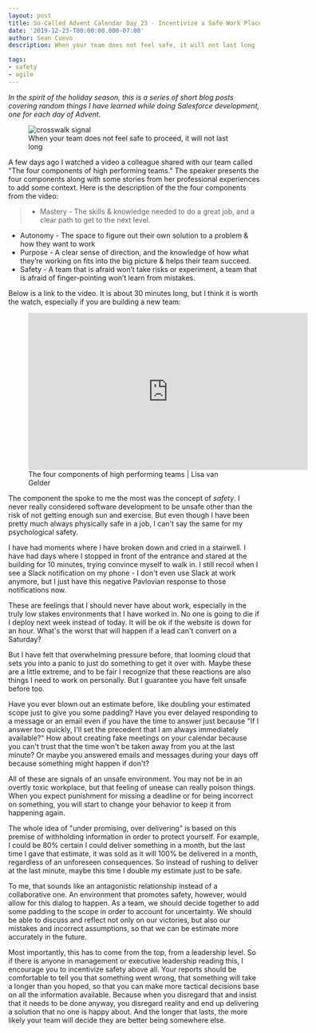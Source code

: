 ```yaml
---
layout: post
title: So-Called Advent Calendar Day 23 - Incentivize a Safe Work Place
date: '2019-12-23-T00:00:00.000-07:00'
author: Sean Cuevo
description: When your team does not feel safe, it will not last long

tags:
- safety
- agile
---
```


*In the spirit of the holiday season, this is a series of short blog posts covering random things I have learned while doing Salesforce development, one for each day of Advent.*

<figure>
  <img src="{{site.url}}/assets/img/safety.jpg" alt="crosswalk signal"/>
  <figcaption>When your team does not feel safe to proceed, it will not last long</figcaption>
</figure>

A few days ago I watched a video a colleague shared with our team called "The four components of high performing teams." The speaker presents the four components along with some stories from her professional experiences to add some context. Here is the description of the the four components from the video:

>* Mastery - The skills & knowledge needed to do a great job, and a clear path to get to the next level.
* Autonomy - The space to figure out their own solution to a problem & how they want to work
* Purpose - A clear sense of direction, and the knowledge of how what they’re working on fits into the big picture & helps their team succeed.
* Safety - A team that is afraid won’t take risks or experiment, a team that is afraid of finger-pointing won’t learn from mistakes.

Below is a link to the video. It is about 30 minutes long, but I think it is worth the watch, especially if you are building a new team:

<figure>
  <iframe width="560" height="315" src="https://www.youtube.com/embed/HcB7IeUClEk" frameborder="0" allow="accelerometer; autoplay; encrypted-media; gyroscope; picture-in-picture" allowfullscreen></iframe>
  <figcaption>The four components of high performing teams | Lisa van Gelder</figcaption>
</figure>

The component the spoke to me the most was the concept of *safety*. I never really considered software development to be unsafe other than the risk of not getting enough sun and exercise. But even though I have been pretty much always physically safe in a job, I can't say the same for my psychological safety.

I have had moments where I have broken down and cried in a stairwell. I have had days where I stopped in front of the entrance and stared at the building for 10 minutes, trying convince myself to walk in. I still recoil when I see a Slack notification on my phone - I don't even use Slack at work anymore, but I just have this negative Pavlovian response to those notifications now.

These are feelings that I should never have about work, especially in the truly low stakes environments that I have worked in. No one is going to die if I deploy next week instead of today. It will be ok if the website is down for an hour. What's the worst that will happen if a lead can't convert on a Saturday?

But I have felt that overwhelming pressure before, that looming cloud that sets you into a panic to just do something to get it over with. Maybe these are a little extreme, and to be fair I recognize that these reactions are also things I need to work on personally. But I guarantee you have felt unsafe before too.

Have you ever blown out an estimate before, like doubling your estimated scope just to give you some padding? Have you ever delayed responding to a message or an email even if you have the time to answer just because "If I answer too quickly, I'll set the precedent that I am always immediately available?" How about creating fake meetings on your calendar because you can't trust that the time won't be taken away from you at the last minute? Or maybe you answered emails and messages during your days off because something might happen if don't?

All of these are signals of an unsafe environment. You may not be in an overtly toxic workplace, but that feeling of unease can really poison things. When you expect punishment for missing a deadline or for being incorrect on something, you will start to change your behavior to keep it from happening again.

The whole idea of "under promising, over delivering" is based on this premise of withholding information in order to protect yourself. For example, I could be 80% certain I could deliver something in a month, but the last time I gave that estimate, it was sold as it will 100% be delivered in a month, regardless of an unforeseen consequences. So instead of rushing to deliver at the last minute, maybe this time I double my estimate just to be safe.

To me, that sounds like an antagonistic relationship instead of a collaborative one. An environment that promotes safety, however, would allow for this dialog to happen. As a team, we should decide together to add some padding to the scope in order to account for uncertainty. We should be able to discuss and reflect not only on our victories, but also our mistakes and incorrect assumptions, so that we can be estimate more accurately in the future.

Most importantly, this has to come from the top, from a leadership level. So if there is anyone in management or executive leadership reading this, I encourage you to incentivize safety above all. Your reports should be comfortable to tell you that something went wrong, that something will take a longer than you hoped, so that you can make more tactical decisions base on all the information available. Because when you disregard that and insist that it needs to be done anyway, you disregard reality and end up delivering a solution that no one is happy about. And the longer that lasts, the more likely your team will decide they are better being somewhere else.

